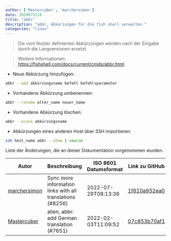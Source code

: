 ```yaml
---
author: ['Mastercuber', 'marchersimon']
date: 1659075216
title: "abbr"
description: "abbr, Abkürzungen für die fish shell verwalten."
categories: "linux"
---
```

> Die vom Nutzer definierten Abkürzungen werden nach der Eingabe durch die Langversionen ersetzt.

> Weitere Informationen: <https://fishshell.com/docs/current/cmds/abbr.html>.

- Neue Abkürzung hinzufügen:

```bash
abbr --add abkürzungsname befehl befehlsparameter
```

- Vorhandene Abkürzung umbenennen:

```bash
abbr --rename alter_name neuer_name
```

- Vorhandene Abkürzung löschen:

```bash
abbr --erase abkürzungsname
```

- Abkürzungen eines anderen Host über SSH importieren:

```bash
ssh host_name abbr --show | source
```
Liste der Änderungen, die an dieser Dokumentation vorgenommen wurden.


Autor | Beschreibung | ISO 8601 Datumsformat | Link zu GitHub
------|-----|-----|-----
[marchersimon](mailto:50295997+marchersimon@users.noreply.github.com) | Sync more information links with all translations (#8256) | 2022-07-29T08:13:36 | [1f610a952ea0](https://github.com/tldr-pages/tldr/commit/1f610a952ea0d53e0a1bdbd1246ef81f24db2f3f)
[Mastercuber](mailto:mr_w@posteo.de) | alien, abbr: add German translation (#7651) | 2022-02-03T11:09:52 | [07c853b70af1](https://github.com/tldr-pages/tldr/commit/07c853b70af1e865ef69d29251ea09fc0442dc63)

